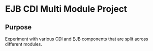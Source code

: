 EJB CDI Multi Module Project
============================

Purpose
-------
Experiment with various CDI and EJB components that are split across different modules.

